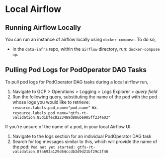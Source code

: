 # Local Airflow

## Running Airflow Locally
You can run an instance of airflow locally using `docker-compose`. To do so,
* In the `data-infra` repo, within the `airflow` directory, run:
`docker-compose up`.

## Pulling Pod Logs for PodOperator DAG Tasks
To pull pod logs for PodOperator DAG tasks during a local airflow run,
1. Navigate to GCP > Operations > Logging > Logs Explorer > _query field_
2. Run the following query, substituting the name of the pod with the pod whose logs you would like to retrieve:
`resource.labels.pod_name="pod.name"`
ex.
`resource.labels.pod_name="gtfs-rt-validation.85d1bfec8223489d886be905ff234a03"`

If you're unsure of the name of a pod, in your local Airflow UI:
1. Navigate to the logs section for an individual PodOperator DAG task
2. Search for log messages similar to this, which will provide the name of the pod:
`Pod not yet started: gtfs-rt-validation.87a693a129d64ccdb3d9d21bf29c2f46`
